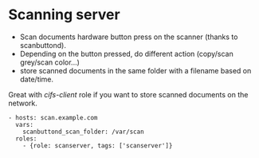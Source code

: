 Scanning server
===============

- Scan documents hardware button press on the scanner (thanks to scanbuttond).
- Depending on the button pressed, do different action (copy/scan grey/scan
  color...)
- store scanned documents in the same folder with a filename based on date/time.

Great with *cifs-client* role if you want to store scanned documents on the
network.

    - hosts: scan.example.com
      vars:
        scanbuttond_scan_folder: /var/scan
      roles:
        - {role: scanserver, tags: ['scanserver']}

